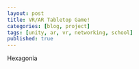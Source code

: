 ```yaml
---
layout: post
title: VR/AR Tabletop Game!
categories: [blog, project]
tags: [unity, ar, vr, networking, school]
published: true
---
```


Hexagonia
